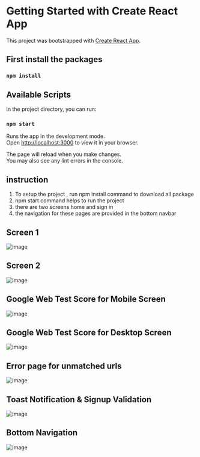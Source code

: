 # Getting Started with Create React App

This project was bootstrapped with [Create React App](https://github.com/facebook/create-react-app).

## First install the packages

### `npm install`

## Available Scripts

In the project directory, you can run:

### `npm start`

Runs the app in the development mode.\
Open [http://localhost:3000](http://localhost:3000) to view it in your browser.

The page will reload when you make changes.\
You may also see any lint errors in the console.

## instruction

1) To setup the project , run npm install command to download all package
2) npm start command helps to run the project
3) there are two screens home and sign in
4) the navigation for these pages are provided in the bottom navbar

## Screen 1

![image](https://github.com/Cibiyanna26/turtlex/assets/121782238/19049927-be4b-4070-ba27-71a8cefb3c0f)

## Screen 2

![image](https://github.com/Cibiyanna26/turtlex/assets/121782238/774d0b0f-8a4c-49cd-b4d5-7a1d2837f5cc)


## Google Web Test Score for Mobile Screen 

![image](https://github.com/Cibiyanna26/turtlex/assets/121782238/0b888712-e84b-4750-8cdc-7269fffdb955)

## Google Web Test Score for Desktop Screen

![image](https://github.com/Cibiyanna26/turtlex/assets/121782238/89961bac-60cb-40ba-a345-3926c8656a30)

## Error page for unmatched urls

![image](https://github.com/Cibiyanna26/turtlex/assets/121782238/2a8cc891-6f9a-447b-aafa-9fbe349f0155)

## Toast Notification & Signup Validation 

![image](https://github.com/Cibiyanna26/turtlex/assets/121782238/b967b421-a5ad-40a5-933a-ce8d1d1dc88e)

## Bottom Navigation

![image](https://github.com/Cibiyanna26/turtlex/assets/121782238/a03533ce-2f66-4239-aaca-3819aaa10555)



